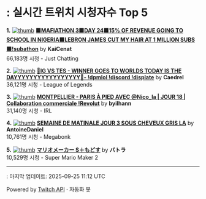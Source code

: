 # : 실시간 트위치 시청자수 Top 5

**1.** [![thumb](https://static-cdn.jtvnw.net/previews-ttv/live_user_kaicenat-320x180.jpg)](https://twitch.tv/KaiCenat)
**[🟩MAFIATHON 3🟩DAY 24🟩15% OF REVENUE GOING TO SCHOOL IN NIGERIA🟩LEBRON JAMES CUT MY HAIR AT 1 MILLION SUBS🟩!subathon](https://twitch.tv/KaiCenat)** by **KaiCenat**<br>66,183명 시청  - Just Chatting

**2.** [![thumb](https://static-cdn.jtvnw.net/previews-ttv/live_user_caedrel-320x180.jpg)](https://twitch.tv/Caedrel)
**[🔴IG VS TES - WINNER GOES TO WORLDS TODAY IS THE DAYYYYYYYYYYYYYYYYY🔴-  !dpmlol !discord !displate](https://twitch.tv/Caedrel)** by **Caedrel**<br>36,121명 시청  - League of Legends

**3.** [![thumb](https://static-cdn.jtvnw.net/previews-ttv/live_user_byilhann-320x180.jpg)](https://twitch.tv/byilhann)
**[MONTPELLIER - PARIS À PIED AVEC @Nico_la | JOUR 18 | Collaboration commerciale !Revolut](https://twitch.tv/byilhann)** by **byilhann**<br>31,140명 시청  - IRL

**4.** [![thumb](https://static-cdn.jtvnw.net/previews-ttv/live_user_antoinedaniel-320x180.jpg)](https://twitch.tv/AntoineDaniel)
**[SEMAINE DE MATINALE JOUR 3 SOUS CHEVEUX GRIS LA](https://twitch.tv/AntoineDaniel)** by **AntoineDaniel**<br>10,761명 시청  - Megabonk

**5.** [![thumb](https://static-cdn.jtvnw.net/previews-ttv/live_user_batora324-320x180.jpg)](https://twitch.tv/バトラ)
**[マリオメーカー S＋もどす](https://twitch.tv/バトラ)** by **バトラ**<br>10,529명 시청  - Super Mario Maker 2


---
: 마지막 업데이트: 2025-09-25 11:12 UTC

Powered by [Twitch API](https://dev.twitch.tv/docs/api/reference) · 자동화 봇